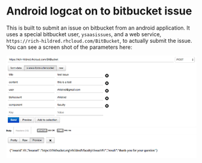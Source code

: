 Android logcat on to bitbucket issue
===

This is built to submit an issue on bitbucket from an android application. It uses a special bitbucket user, `ysaasissues`, and a web service, `https://rich-hildred.rhcloud.com/BitBucket`, to actually submit the issue. You can see a screen shot of the parameters here:

![screenshot showing postman](postmanCapture.png "screenshot showing postman")